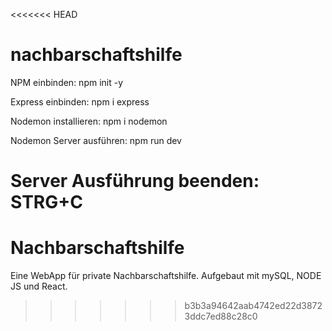 <<<<<<< HEAD
# nachbarschaftshilfe

NPM einbinden:
npm init -y

Express einbinden:
npm i express

Nodemon installieren:
npm i nodemon

Nodemon Server ausführen:
npm run dev

Server Ausführung beenden:
STRG+C
=======
# Nachbarschaftshilfe

Eine WebApp für private Nachbarschaftshilfe. Aufgebaut mit mySQL, NODE JS und React.
>>>>>>> b3b3a94642aab4742ed22d38723ddc7ed88c28c0
